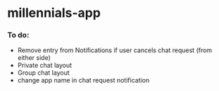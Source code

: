 # millennials-app

### To do:
- Remove entry from Notifications if user cancels chat request (from either side)
- Private chat layout
- Group chat layout
- change app name in chat request notification
